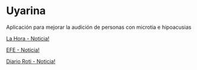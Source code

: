 # Uyarina
Aplicación para mejorar la audición de personas con microtia e hipoacusias

 [La Hora - Noticia!](https://lahora.com.ec/noticia/1101870820/home)
 
 
 [EFE - Noticia!](https://www.efe.com/efe/america/tecnologia/concluye-campus-party-quito-con-premios-a-emprendedores-e-innovadores/20000036-2729849)
 
 
 [Diario Roti - Noticia!](https://diarioti.com/campus-party-ecuador-2015-termina-con-excelentes-resultados0/90630)
